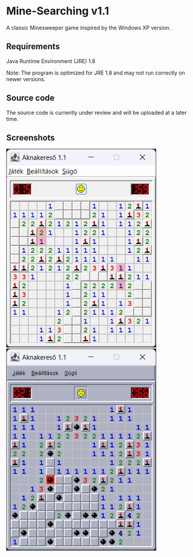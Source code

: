 # Mine-Searching v1.1

A classic Minesweeper game inspired by the Windows XP version.

## Requirements
Java Runtime Environment (JRE) 1.8

Note: The program is optimized for JRE 1.8 and may not run correctly on newer versions.

## Source code

The source code is currently under review and will be uploaded at a later time.

## Screenshots

<img src=docs/05.png alt="" width="400">
<br>
<img src=docs/02.png alt="" width="400">
